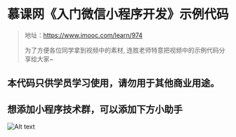 # 慕课网《入门微信小程序开发》示例代码
> 地址：https://www.imooc.com/learn/974
>
> 为了方便各位同学拿到视频中的素材, 连胜老师特意把视频中的示例代码分享给大家~

## 本代码只供学员学习使用，请勿用于其他商业用途。

## 想添加小程序技术群，可以添加下方小助手
![Alt text](http://demos.pxuexiao.com/web_css/img/xigua_net.jpeg)
